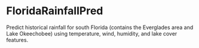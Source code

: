 # FloridaRainfallPred
Predict historical rainfall for south Florida (contains the Everglades area and Lake Okeechobee)
using temperature, wind, humidity, and lake cover features.
